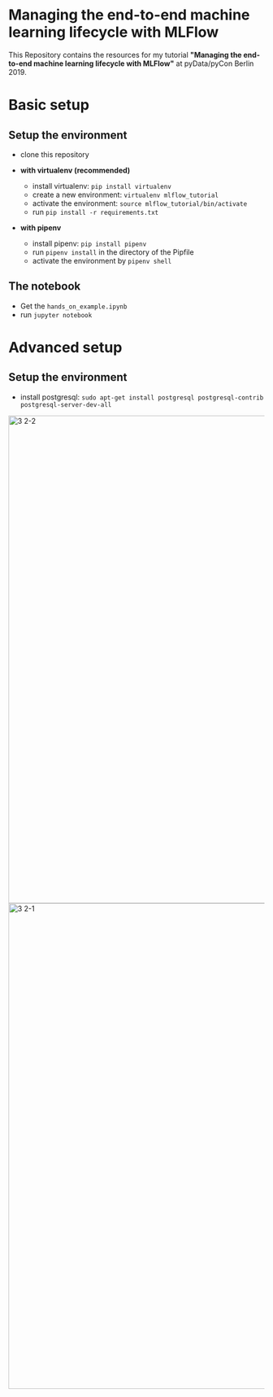 # Managing the end-to-end machine learning lifecycle with MLFlow

This Repository contains the resources for my tutorial **"Managing the end-to-end machine learning lifecycle with MLFlow"** at pyData/pyCon Berlin 2019.

# Basic setup

## Setup the environment
- clone this repository
- **with virtualenv (recommended)**
  - install virtualenv: `pip install virtualenv`
  - create a new environment: `virtualenv mlflow_tutorial`
  - activate the environment: `source mlflow_tutorial/bin/activate`
  - run `pip install -r requirements.txt`
  
- **with pipenv** 
  - install pipenv: `pip install pipenv`
  - run `pipenv install` in the directory of the Pipfile
  - activate the environment by `pipenv shell`

## The notebook
- Get the `hands_on_example.ipynb`
- run `jupyter notebook`

# Advanced setup

## Setup the environment
- install postgresql: `sudo apt-get install postgresql postgresql-contrib postgresql-server-dev-all`

<img width="959" alt="3 2-2" src="https://github.com/Himanshu-Ta/mlflow/assets/162950105/35f524e5-1f2f-4de9-8f97-d856adb9d725">

<img width="955" alt="3 2-1" src="https://github.com/Himanshu-Ta/mlflow/assets/162950105/cf4364ad-e865-4e6c-9248-a02d277c76af">
